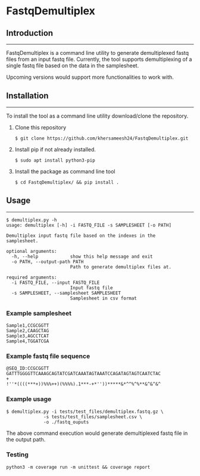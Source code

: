 # FastqDemultiplex

## Introduction
---
FastqDemultiplex is a command line utility to generate demultiplexed fastq files from an input fastq file.
Currently, the tool supports demultiplexing of a single fastq file based on the data in the samplesheet.

Upcoming versions would support more functionalities to work with.

## Installation
---
To install the tool as a command line utility download/clone the repository.
1. Clone this repository
    ```
    $ git clone https://github.com/khersameesh24/FastqDemultiplex.git
    ```
2. Install pip if not already installed.
    ```
    $ sudo apt install python3-pip
    ```
3. Install the package as command line tool
    ```
    $ cd FastqDemultiplex/ && pip install .
    ```

## Usage
---
```
$ demultiplex.py -h
usage: demultiplex [-h] -i FASTQ_FILE -s SAMPLESHEET [-o PATH]

Demultiplex input fastq file based on the indexes in the
samplesheet.

optional arguments:
  -h, --help            show this help message and exit
  -o PATH, --output-path PATH
                        Path to generate demultiplex files at.

required arguments:
  -i FASTQ_FILE, --input FASTQ_FILE
                        Input fastq file
  -s SAMPLESHEET, --samplesheet SAMPLESHEET
                        Samplesheet in csv format

```
### **Example samplesheet**

```
Sample1,CCGCGGTT
Sample2,CAAGCTAG
Sample3,AGCCTCAT
Sample4,TGGATCGA
```
### **Example fastq file sequence**
```
@SEQ_ID:CCGCGGTT
GATTTGGGGTTCAAAGCAGTATCGATCAAATAGTAAATCCAGATAGTAGTCAATCTAC
+
!''*((((***+))%%%++)(%%%%).1***-+*''))*****&*^^%^%**&^&^&^
```

### **Example usage**
```
$ demultiplex.py -i tests/test_files/demultiplex.fastq.gz \
              -s tests/test_files/samplesheet.csv \
              -o ./fastq_ouputs
```
The above command execution would generate demultiplexed fastq file in the output path.

### **Testing**
```
python3 -m coverage run -m unittest && coverage report
```